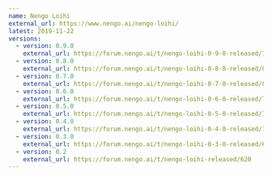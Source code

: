 ```yaml
---
name: Nengo Loihi
external_url: https://www.nengo.ai/nengo-loihi/
latest: 2019-11-22
versions:
  - version: 0.9.0
    external_url: https://forum.nengo.ai/t/nengo-loihi-0-9-0-released/1009
  - version: 0.8.0
    external_url: https://forum.nengo.ai/t/nengo-loihi-0-8-0-released/874
  - version: 0.7.0
    external_url: https://forum.nengo.ai/t/nengo-loihi-0-7-0-released/873
  - version: 0.6.0
    external_url: https://forum.nengo.ai/t/nengo-loihi-0-6-0-released/758
  - version: 0.5.0
    external_url: https://forum.nengo.ai/t/nengo-loihi-0-5-0-released/747
  - version: 0.4.0
    external_url: https://forum.nengo.ai/t/nengo-loihi-0-4-0-released/705
  - version: 0.3.0
    external_url: https://forum.nengo.ai/t/nengo-loihi-0-3-0-released/650
  - version: 0.2
    external_url: https://forum.nengo.ai/t/nengo-loihi-released/620
---
```

